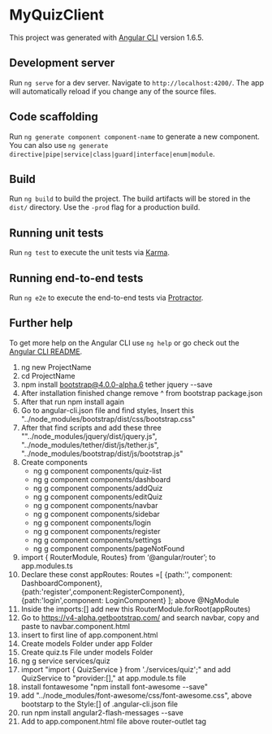 # MyQuizClient

This project was generated with [Angular CLI](https://github.com/angular/angular-cli) version 1.6.5.

## Development server

Run `ng serve` for a dev server. Navigate to `http://localhost:4200/`. The app will automatically reload if you change any of the source files.

## Code scaffolding

Run `ng generate component component-name` to generate a new component. You can also use `ng generate directive|pipe|service|class|guard|interface|enum|module`.

## Build

Run `ng build` to build the project. The build artifacts will be stored in the `dist/` directory. Use the `-prod` flag for a production build.

## Running unit tests

Run `ng test` to execute the unit tests via [Karma](https://karma-runner.github.io).

## Running end-to-end tests

Run `ng e2e` to execute the end-to-end tests via [Protractor](http://www.protractortest.org/).

## Further help

To get more help on the Angular CLI use `ng help` or go check out the [Angular CLI README](https://github.com/angular/angular-cli/blob/master/README.md).


1. ng new ProjectName
2. cd ProjectName
3. npm install bootstrap@4.0.0-alpha.6 tether jquery --save
4. After installation finished change remove ^ from bootstrap package.json
5. After that run npm install again 
6. Go to angular-cli.json file and find styles, Insert this "../node_modules/bootstrap/dist/css/bootstrap.css"
7. After that find scripts and add these three ""../node_modules/jquery/dist/jquery.js",
        "../node_modules/tether/dist/js/tether.js",
        "../node_modules/bootstrap/dist/js/bootstrap.js"
8. Create components 
    - ng g component components/quiz-list
    - ng g component components/dashboard
    - ng g component components/addQuiz
    - ng g component components/editQuiz
    - ng g component components/navbar
    - ng g component components/sidebar
    - ng g component components/login
    - ng g component components/register
    - ng g component components/settings
    - ng g component components/pageNotFound
9. import { RouterModule, Routes} from ‘@angular/router’; to app.modules.ts
10. Declare these const appRoutes: Routes =[
  {path:'', component: DashboardComponent},
  {path:'register',component:RegisterComponent},
  {path:'login',component: LoginComponent} ]; above @NgModule
11. Inside the imports:[] add new this RouterModule.forRoot(appRoutes)
12. Go to https://v4-alpha.getbootstrap.com/ and search navbar, copy and paste to navbar.component.html
13. insert <app-navbar></app-navbar> to first line of app.component.html
14. Create models Folder under app Folder
15. Create quiz.ts File under models Folder
16. ng g service services/quiz
17. import "import { QuizService } from './services/quiz';" and add QuizService to "provider:[]," at app.module.ts file 
18. install fontawesome "npm install font-awesome --save"
19. add "../node_modules/font-awesome/css/font-awesome.css", above bootstarp to the Style:[] of .angular-cli.json file
20. run npm install angular2-flash-messages --save
21. Add <flash-messages></flash-messages> to app.component.html file above router-outlet tag 
